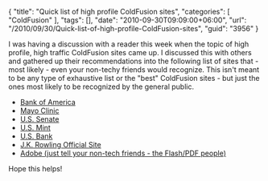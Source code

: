 {
	"title": "Quick list of high profile ColdFusion sites",
	"categories": [
		"ColdFusion"
	],
	"tags": [],
	"date": "2010-09-30T09:09:00+06:00",
	"url": "/2010/09/30/Quick-list-of-high-profile-ColdFusion-sites",
	"guid": "3956"
}

I was having a discussion with a reader this week when the topic of high profile, high traffic ColdFusion sites came up. I discussed this with others and gathered up their recommendations into the following list of sites that - most likely - even your non-techy friends would recognize. This isn't meant to be any type of exhaustive list or the "best" ColdFusion sites - but just the ones most likely to be recognized by the general public.

<ul>
<li><a href="http://www.bankofamerica.com">Bank of America</a>
<li><a href="http://www.mayoclinic.com">Mayo Clinic</a>
<li><a href="http://www.senate.gov">U.S. Senate</a>
<li><a href="http://www.usmint.gov">U.S. Mint</a>
<li><a href="http://www.usbank.com">U.S. Bank</a>
<li><a href="http://jkrowling.com">J.K. Rowling Official Site</a>
<li><a href="http://www.adobe.com">Adobe (just tell your non-tech friends - the Flash/PDF people)</a>
</ul>

Hope this helps!